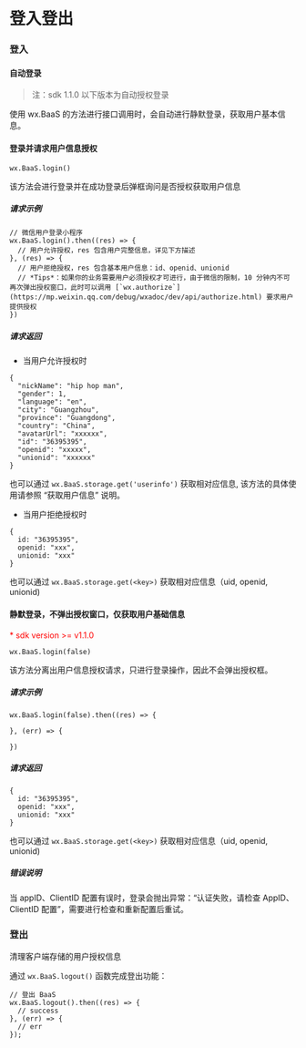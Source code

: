 # 登入登出

### 登入

#### 自动登录

> 注：sdk 1.1.0 以下版本为自动授权登录

使用 wx.BaaS 的方法进行接口调用时，会自动进行静默登录，获取用户基本信息。


#### 登录并请求用户信息授权
`wx.BaaS.login()`

该方法会进行登录并在成功登录后弹框询问是否授权获取用户信息

##### 请求示例

```
// 微信用户登录小程序
wx.BaaS.login().then((res) => {
  // 用户允许授权，res 包含用户完整信息，详见下方描述
}, (res) => {
  // 用户拒绝授权，res 包含基本用户信息：id、openid、unionid
  // *Tips*：如果你的业务需要用户必须授权才可进行，由于微信的限制，10 分钟内不可再次弹出授权窗口，此时可以调用 [`wx.authorize`](https://mp.weixin.qq.com/debug/wxadoc/dev/api/authorize.html) 要求用户提供授权
})
```

##### 请求返回

- 当用户允许授权时

```
{
  "nickName": "hip hop man",
  "gender": 1,
  "language": "en",
  "city": "Guangzhou",
  "province": "Guangdong",
  "country": "China",
  "avatarUrl": "xxxxxx",
  "id": "36395395",
  "openid": "xxxxx",
  "unionid": "xxxxxx"
}
```

也可以通过 `wx.BaaS.storage.get('userinfo')` 获取相对应信息, 该方法的具体使用请参照 “获取用户信息” 说明。

- 当用户拒绝授权时

```
{
  id: "36395395",
  openid: "xxx",
  unionid: "xxx"
}
```

也可以通过 `wx.BaaS.storage.get(<key>)` 获取相对应信息（uid, openid, unionid)


#### 静默登录，不弹出授权窗口，仅获取用户基础信息

<p style='color:red'>* sdk version >= v1.1.0</p>

`wx.BaaS.login(false)`

该方法分离出用户信息授权请求，只进行登录操作，因此不会弹出授权框。

##### 请求示例

```
wx.BaaS.login(false).then((res) => {

}, (err) => {

})
```

##### 请求返回

```
{
  id: "36395395",
  openid: "xxx",
  unionid: "xxx"
}
```

也可以通过 `wx.BaaS.storage.get(<key>)` 获取相对应信息（uid, openid, unionid)


##### 错误说明

当 appID、ClientID 配置有误时，登录会抛出异常：“认证失败，请检查 AppID、ClientID 配置”，需要进行检查和重新配置后重试。


### 登出

清理客户端存储的用户授权信息

通过 `wx.BaaS.logout()` 函数完成登出功能：

```
// 登出 BaaS
wx.BaaS.logout().then((res) => {
  // success
}, (err) => {
  // err
});
```